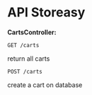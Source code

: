 # API Storeasy

**CartsController:**

    GET /carts

return all carts

    POST /carts

create a cart on database
